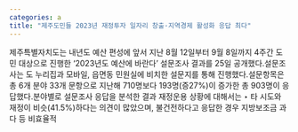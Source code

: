 ```yaml
---
categories: a
title: "제주도민들 2023년 재정투자 일자리 창출·지역경제 활성화 응답 최다"
---
```

제주특별자치도는 내년도 예산 편성에 앞서 지난 8월 12일부터 9월 8일까지 4주간 도민 대상으로 진행한 ‘2023년도 예산에 바란다’ 설문조사 결과를 25일 공개했다.설문조사는 도 누리집과 모바일, 읍면동 민원실에 비치한 설문지를 통해 진행했다.설문항목은 총 6개 분야 33개 문항으로 지난해 710명보다 193명(증27%)이 증가한 총 903명이 응답했다.분야별로 설문조사 응답을 분석한 결과 재정운용 상황에 대해서는 ‣ 타 시도와 재정이 비슷(41.5%)하다는 의견이 많았으며, 불건전하다고 응답한 경우 지방보조금 과다 등 비효율적